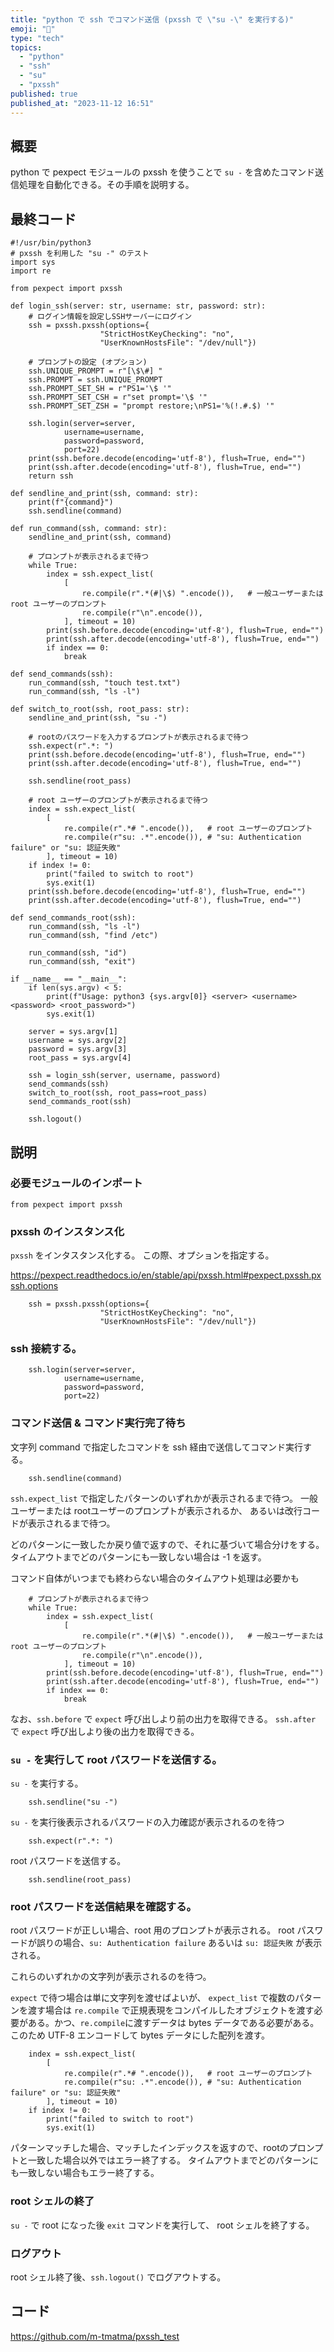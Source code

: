 ```yaml
---
title: "python で ssh でコマンド送信 (pxssh で \"su -\" を実行する)"
emoji: "📑"
type: "tech"
topics:
  - "python"
  - "ssh"
  - "su"
  - "pxssh"
published: true
published_at: "2023-11-12 16:51"
---
```


## 概要

python で pexpect モジュールの pxssh を使うことで `su -` を含めたコマンド送信処理を自動化できる。その手順を説明する。

## 最終コード

```
#!/usr/bin/python3
# pxssh を利用した "su -" のテスト
import sys
import re

from pexpect import pxssh

def login_ssh(server: str, username: str, password: str):
    # ログイン情報を設定しSSHサーバーにログイン
    ssh = pxssh.pxssh(options={
                    "StrictHostKeyChecking": "no",
                    "UserKnownHostsFile": "/dev/null"})

    # プロンプトの設定 (オプション)
    ssh.UNIQUE_PROMPT = r"[\$\#] "
    ssh.PROMPT = ssh.UNIQUE_PROMPT
    ssh.PROMPT_SET_SH = r"PS1='\$ '"
    ssh.PROMPT_SET_CSH = r"set prompt='\$ '"
    ssh.PROMPT_SET_ZSH = "prompt restore;\nPS1='%(!.#.$) '"

    ssh.login(server=server,
            username=username,
            password=password,
            port=22)
    print(ssh.before.decode(encoding='utf-8'), flush=True, end="")
    print(ssh.after.decode(encoding='utf-8'), flush=True, end="")
    return ssh

def sendline_and_print(ssh, command: str):
    print(f"{command}")
    ssh.sendline(command)

def run_command(ssh, command: str):
    sendline_and_print(ssh, command)

    # プロンプトが表示されるまで待つ
    while True:
        index = ssh.expect_list(
            [
                re.compile(r".*(#|\$) ".encode()),   # 一般ユーザーまたはroot ユーザーのプロンプト
                re.compile(r"\n".encode()),
            ], timeout = 10)
        print(ssh.before.decode(encoding='utf-8'), flush=True, end="")
        print(ssh.after.decode(encoding='utf-8'), flush=True, end="")
        if index == 0:
            break

def send_commands(ssh):
    run_command(ssh, "touch test.txt")
    run_command(ssh, "ls -l")

def switch_to_root(ssh, root_pass: str):
    sendline_and_print(ssh, "su -")

    # rootのパスワードを入力するプロンプトが表示されるまで待つ
    ssh.expect(r".*: ")
    print(ssh.before.decode(encoding='utf-8'), flush=True, end="")
    print(ssh.after.decode(encoding='utf-8'), flush=True, end="")

    ssh.sendline(root_pass)

    # root ユーザーのプロンプトが表示されるまで待つ
    index = ssh.expect_list(
        [
            re.compile(r".*# ".encode()),   # root ユーザーのプロンプト
            re.compile(r"su: .*".encode()), # "su: Authentication failure" or "su: 認証失敗"
        ], timeout = 10)
    if index != 0:
        print("failed to switch to root")
        sys.exit(1)
    print(ssh.before.decode(encoding='utf-8'), flush=True, end="")
    print(ssh.after.decode(encoding='utf-8'), flush=True, end="")

def send_commands_root(ssh):
    run_command(ssh, "ls -l")
    run_command(ssh, "find /etc")

    run_command(ssh, "id")
    run_command(ssh, "exit")

if __name__ == "__main__":
    if len(sys.argv) < 5:
        print(f"Usage: python3 {sys.argv[0]} <server> <username> <password> <root_password>")
        sys.exit(1)

    server = sys.argv[1]
    username = sys.argv[2]
    password = sys.argv[3]
    root_pass = sys.argv[4]

    ssh = login_ssh(server, username, password)
    send_commands(ssh)
    switch_to_root(ssh, root_pass=root_pass)
    send_commands_root(ssh)

    ssh.logout()
```

## 説明

### 必要モジュールのインポート

```
from pexpect import pxssh
```


### pxssh のインスタンス化

`pxssh` をインタスタンス化する。
この際、オプションを指定する。

https://pexpect.readthedocs.io/en/stable/api/pxssh.html#pexpect.pxssh.pxssh.options

```
    ssh = pxssh.pxssh(options={
                    "StrictHostKeyChecking": "no",
                    "UserKnownHostsFile": "/dev/null"})
```

### ssh 接続する。

```
    ssh.login(server=server,
            username=username,
            password=password,
            port=22)
```

### コマンド送信 & コマンド実行完了待ち

文字列 command で指定したコマンドを ssh 経由で送信してコマンド実行する。

```
    ssh.sendline(command)
```

`ssh.expect_list` で指定したパターンのいずれかが表示されるまで待つ。
一般ユーザーまたは rootユーザーのプロンプトが表示されるか、
あるいは改行コードが表示されるまで待つ。

どのパターンに一致したか戻り値で返すので、それに基づいて場合分けをする。
タイムアウトまでどのパターンにも一致しない場合は -1 を返す。

コマンド自体がいつまでも終わらない場合のタイムアウト処理は必要かも


```
    # プロンプトが表示されるまで待つ
    while True:
        index = ssh.expect_list(
            [
                re.compile(r".*(#|\$) ".encode()),   # 一般ユーザーまたはroot ユーザーのプロンプト
                re.compile(r"\n".encode()),
            ], timeout = 10)
        print(ssh.before.decode(encoding='utf-8'), flush=True, end="")
        print(ssh.after.decode(encoding='utf-8'), flush=True, end="")
        if index == 0:
            break
```

なお、`ssh.before` で `expect` 呼び出しより前の出力を取得できる。
`ssh.after` で `expect` 呼び出しより後の出力を取得できる。

### `su -` を実行して root パスワードを送信する。

`su -` を実行する。

```
    ssh.sendline("su -")
```

`su -` を実行後表示されるパスワードの入力確認が表示されるのを待つ

```
    ssh.expect(r".*: ")
```

root パスワードを送信する。

```
    ssh.sendline(root_pass)
```

### root パスワードを送信結果を確認する。

root パスワードが正しい場合、root 用のプロンプトが表示される。
root パスワードが誤りの場合、`su: Authentication failure` あるいは `su: 認証失敗` が表示される。

これらのいずれかの文字列が表示されるのを待つ。

`expect` で待つ場合は単に文字列を渡せばよいが、
`expect_list` で複数のパターンを渡す場合は `re.compile` で正規表現をコンパイルしたオブジェクトを渡す必要がある。かつ、`re.compile`に渡すデータは bytes データである必要がある。このため UTF-8 エンコードして bytes データにした配列を渡す。

```
    index = ssh.expect_list(
        [
            re.compile(r".*# ".encode()),   # root ユーザーのプロンプト
            re.compile(r"su: .*".encode()), # "su: Authentication failure" or "su: 認証失敗"
        ], timeout = 10)
    if index != 0:
        print("failed to switch to root")
        sys.exit(1)
```

パターンマッチした場合、マッチしたインデックスを返すので、rootのプロンプトと一致した場合以外ではエラー終了する。
タイムアウトまでどのパターンにも一致しない場合もエラー終了する。

### root シェルの終了

`su -` で root になった後 `exit` コマンドを実行して、 root シェルを終了する。

### ログアウト

root シェル終了後、`ssh.logout()` でログアウトする。

## コード

https://github.com/m-tmatma/pxssh_test